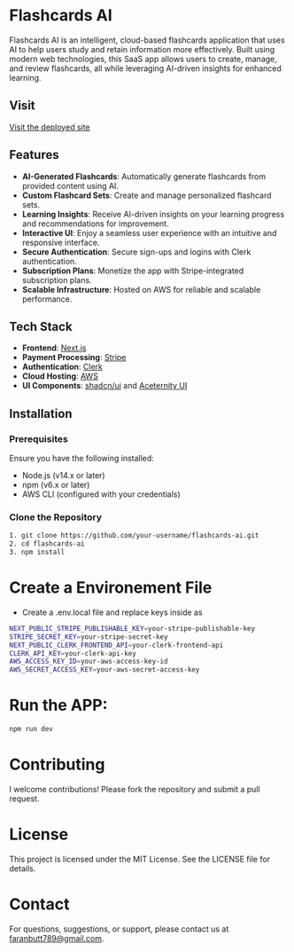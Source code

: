 # Flashcards AI

Flashcards AI is an intelligent, cloud-based flashcards application that uses AI to help users study and retain information more effectively. Built using modern web technologies, this SaaS app allows users to create, manage, and review flashcards, all while leveraging AI-driven insights for enhanced learning.

## Visit
[Visit the deployed site](https://flashcards-ai-eight.vercel.app/)
## Features

- **AI-Generated Flashcards**: Automatically generate flashcards from provided content using AI.
- **Custom Flashcard Sets**: Create and manage personalized flashcard sets.
- **Learning Insights**: Receive AI-driven insights on your learning progress and recommendations for improvement.
- **Interactive UI**: Enjoy a seamless user experience with an intuitive and responsive interface.
- **Secure Authentication**: Secure sign-ups and logins with Clerk authentication.
- **Subscription Plans**: Monetize the app with Stripe-integrated subscription plans.
- **Scalable Infrastructure**: Hosted on AWS for reliable and scalable performance.

## Tech Stack

- **Frontend**: [Next.js](https://nextjs.org/)
- **Payment Processing**: [Stripe](https://stripe.com/)
- **Authentication**: [Clerk](https://clerk.dev/)
- **Cloud Hosting**: [AWS](https://aws.amazon.com/)
- **UI Components**: [shadcn/ui](https://shadcn.dev/) and [Aceternity UI](https://aceternityui.com/)

## Installation

### Prerequisites

Ensure you have the following installed:

- Node.js (v14.x or later)
- npm (v6.x or later)
- AWS CLI (configured with your credentials)

### Clone the Repository

```bash
1. git clone https://github.com/your-username/flashcards-ai.git
2. cd flashcards-ai
3. npm install

```
# Create a Environement File
- Create a .env.local file and replace keys inside as 
```bash
NEXT_PUBLIC_STRIPE_PUBLISHABLE_KEY=your-stripe-publishable-key
STRIPE_SECRET_KEY=your-stripe-secret-key
NEXT_PUBLIC_CLERK_FRONTEND_API=your-clerk-frontend-api
CLERK_API_KEY=your-clerk-api-key
AWS_ACCESS_KEY_ID=your-aws-access-key-id
AWS_SECRET_ACCESS_KEY=your-aws-secret-access-key
```

# Run the APP:
```bash
npm run dev
```

# Contributing
I welcome contributions! Please fork the repository and submit a pull request.

# License
This project is licensed under the MIT License. See the LICENSE file for details.

# Contact
For questions, suggestions, or support, please contact us at faranbutt789@gmail.com.
